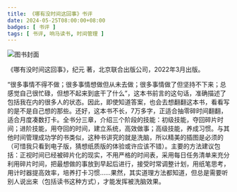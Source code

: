 ```yaml
---
title: 《哪有没时间这回事》书评
date: 2024-05-25T08:00:00+08:00
badges: [ 书评 ]
tags: [ 书评, 响马读书, 时间管理 ]
---
```


<div class="p-3 text-center">
  <img class="img-fluid" src="/images/2024/0525/book-cover.png" alt="图书封面">
</div>

《哪有没时间这回事》，纪元 著，北京联合出版公司，2022年3月出版。

“很多事情不得不做；很多事情想做但从未去做；很多事情做了但坚持不下来；总感觉自己很忙碌，但想不起来到底干了什么”，这本书前言的这句话，准确描述了包括我在内的很多人的状态。因此，即使知道答案，也会去想翻翻这本书，看看写的是不是自己想的那些。还好，这本书不长，7万多字，正适合抽零碎时间翻翻，适合月度凑数打卡。全书分三章，介绍三个阶段的技能：初级技能，夺回碎片时间；进阶技能，用夺回的时间，建立系统，高效做事；高级技能，养成习惯。与其他时间管理成功学的书类似，这种书讲究的就是洗脑，所以精美的插图是必须的（可惜我只看到电子版，猜想纸质版的体验或许应该不错）。主要的方法建议包括：正视时间已经被碎片化的现实，不用严格的时间表，采用每日任务清单来充分利用碎片时间，把最想做的事放到早起后进行，接受时常调整计划，用纸笔思考，用计时器提高效率，培养打卡习惯……果然，其实道理方法都知道，但总是需要听别人说出来（包括读书这种方式），才能发挥被洗脑效果。